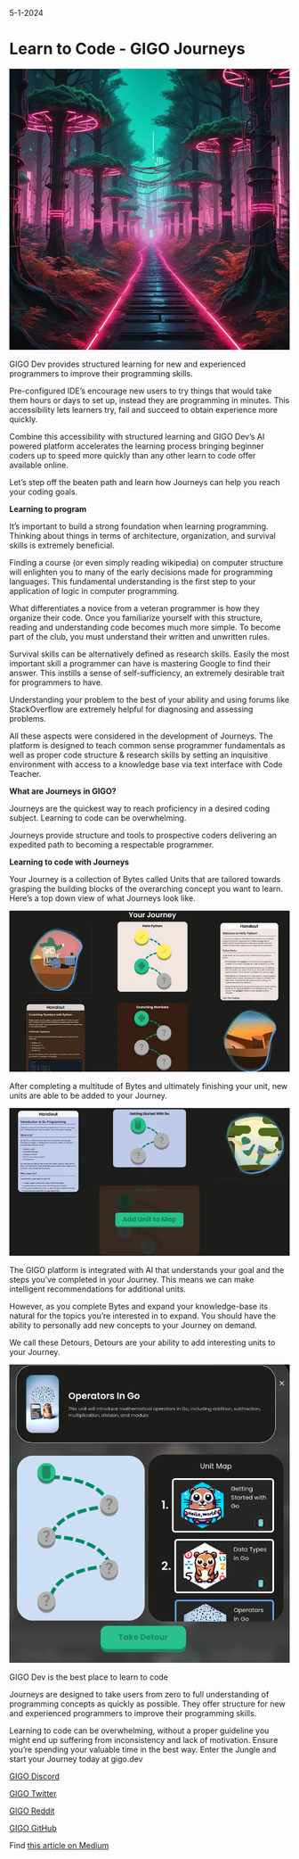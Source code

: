 5-1-2024

# Learn to Code - GIGO Journeys 

![cool AI image from our Discord](https://raw.githubusercontent.com/Gage-Technologies/blogs-gigo.dev/master/images/journeysimagePNG.png)

GIGO Dev provides structured learning for new and experienced programmers to improve their programming skills.

Pre-configured IDE’s encourage new users to try things that would take them hours or days to set up, instead they are programming in minutes. This accessibility lets learners try, fail and succeed to obtain experience more quickly.

Combine this accessibility with structured learning and GIGO Dev’s AI powered platform accelerates the learning process bringing beginner coders up to speed more quickly than any other learn to code offer available online.

Let’s step off the beaten path and learn how Journeys can help you reach your coding goals.

**Learning to program**

It’s important to build a strong foundation when learning programming. Thinking about things in terms of architecture, organization, and survival skills is extremely beneficial.

Finding a course (or even simply reading wikipedia) on computer structure will enlighten you to many of the early decisions made for programming languages. This fundamental understanding is the first step to your application of logic in computer programming.

What differentiates a novice from a veteran programmer is how they organize their code. Once you familiarize yourself with this structure, reading and understanding code becomes much more simple. To become part of the club, you must understand their written and unwritten rules.

Survival skills can be alternatively defined as research skills. Easily the most important skill a programmer can have is mastering Google to find their answer. This instills a sense of self-sufficiency, an extremely desirable trait for programmers to have.

Understanding your problem to the best of your ability and using forums like StackOverflow are extremely helpful for diagnosing and assessing problems.

All these aspects were considered in the development of Journeys. The platform is designed to teach common sense programmer fundamentals as well as proper code structure & research skills by setting an inquisitive environment with access to a knowledge base via text interface with Code Teacher.

**What are Journeys in GIGO?**

Journeys are the quickest way to reach proficiency in a desired coding subject. Learning to code can be overwhelming.

Journeys provide structure and tools to prospective coders delivering an expedited path to becoming a respectable programmer.

**Learning to code with Journeys**

Your Journey is a collection of Bytes called Units that are tailored towards grasping the building blocks of the overarching concept you want to learn. Here’s a top down view of what Journeys look like.

![Journey PNG](https://raw.githubusercontent.com/Gage-Technologies/blogs-gigo.dev/master/images/yourjourneyGIGOPNG.png)

After completing a multitude of Bytes and ultimately finishing your unit, new units are able to be added to your Journey.

![journey 2 PNG](https://raw.githubusercontent.com/Gage-Technologies/blogs-gigo.dev/master/images/yourjourneytogigoPNG.png)

The GIGO platform is integrated with AI that understands your goal and the steps you’ve completed in your Journey. This means we can make intelligent recommendations for additional units.

However, as you complete Bytes and expand your knowledge-base its natural for the topics you’re interested in to expand. You should have the ability to personally add new concepts to your Journey on demand.

We call these Detours, Detours are your ability to add interesting units to your Journey.

![Detour PNG](https://raw.githubusercontent.com/Gage-Technologies/blogs-gigo.dev/master/images/introGIGO.png)

GIGO Dev is the best place to learn to code

Journeys are designed to take users from zero to full understanding of programming concepts as quickly as possible. They offer structure for new and experienced programmers to improve their programming skills.

Learning to code can be overwhelming, without a proper guideline you might end up suffering from inconsistency and lack of motivation. Ensure you’re spending your valuable time in the best way. Enter the Jungle and start your Journey today at gigo.dev

[GIGO Discord](https://discord.gg/learnprogramming)

[GIGO Twitter](https://twitter.com/gigo_dev)

[GIGO Reddit](https://www.reddit.com/r/gigodev/)

[GIGO GitHub](https://github.com/Gage-Technologies/gigo.dev)

Find [this article on Medium](https://medium.com/@gigo_dev/learn-to-code-gigo-journeys-abf9d0388e81)
